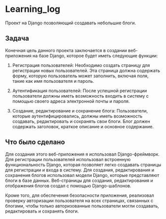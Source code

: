 # Learning_log
Проект на Django позволяющий создавать небольшие блоги.

## Задача
Конечная цель данного проекта заключается в создании веб-приложения на базе Django, которое будет иметь следующие функции:

1. Регистрация пользователей: Необходимо создать страницу для регистрации новых пользователей. Эта страница должна содержать форму, которую пользователь может заполнить, включая поля, такие как имя пользователя и пароль.

2. Аутентификация пользователей: После успешной регистрации пользователи должны иметь возможность входить в систему с помощью своего адреса электронной почты и пароля.

3. Создание, редактирование и сохранение блога: Пользователи, которые аутентифицировались, должны иметь возможность создавать, редактировать и сохранять свои блоги. Блог должен содержать заголовок, краткое описание и основное содержание.

## Что было сделано

Для создания этого веб-приложения я использовал Django-фреймворк. Для регистрации пользователей использовал встроенную функциональность Django, которая позволяет легко создавать страницы для регистрации и входа в систему. Для создания, редактирования и сохранения блогов использовал модели Django, которые представляют блоги в базе данных. Веб-страницы для создания, редактирования и отображения блогов создал с помощью Django-шаблонов.

Кроме того, для обеспечения безопасности приложения, реализовал проверку авторизации пользователя на всех страницах, связанных с блогами, чтобы только авторизованные пользователи могли создавать, редактировать и сохранять блоги.
